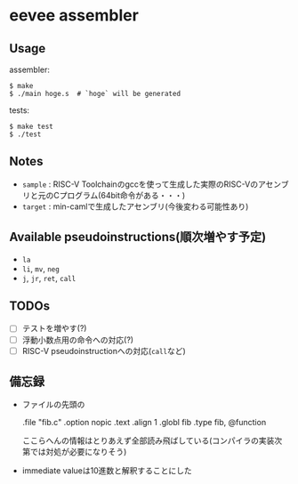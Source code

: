 # eevee assembler

## Usage

assembler:

    $ make
    $ ./main hoge.s  # `hoge` will be generated

tests:

    $ make test
    $ ./test

## Notes
* `sample` : RISC-V Toolchainのgccを使って生成した実際のRISC-Vのアセンブリと元のCプログラム(64bit命令がある・・・)
* `target` : min-camlで生成したアセンブリ(今後変わる可能性あり)

## Available pseudoinstructions(順次増やす予定)
* `la`
* `li`, `mv`, `neg`
* `j`, `jr`, `ret`, `call`

## TODOs
- [ ] テストを増やす(?)
- [ ] 浮動小数点用の命令への対応(?)
- [ ] RISC-V pseudoinstructionへの対応(`call`など)

## 備忘録
* ファイルの先頭の

    .file	"fib.c"
    .option nopic
    .text
    .align	1
    .globl	fib
    .type	fib, @function

  ここらへんの情報はとりあえず全部読み飛ばしている(コンパイラの実装次第では対処が必要になりそう)

* immediate valueは10進数と解釈することにした
